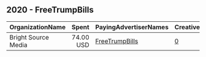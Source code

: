 ## 2020 - FreeTrumpBills 
|OrganizationName|Spent|PayingAdvertiserNames|CreativeUrls|Impressions|Genders|AgeBrackets|CountryCodes|BillingAddresses|CandidateBallotInformation|
|:---|---:|:---|:---|---:|:---|:---|:---|:---|:---|
|Bright Source Media|74.00 USD|[FreeTrumpBills](2020/FreeTrumpBills.md)|[0](https://www.snap.com/political-ads/asset/cc0f3ec7cde0379a6b5477087a584b8edbb203a6fb5ad1f59e203f6055ae708d?mediaType=mp4)|16,090||18+|united states|US||
